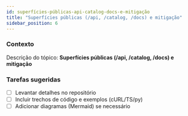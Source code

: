 ```yaml
---
id: superfícies-públicas-api-catalog-docs-e-mitigação
title: "Superfícies públicas (/api, /catalog, /docs) e mitigação"
sidebar_position: 6
---
```


<!-- Conteúdo inicial (stub). Preencha com detalhes do projeto. -->

### Contexto
Descrição do tópico: **Superfícies públicas (/api, /catalog, /docs) e mitigação**

### Tarefas sugeridas
- [ ] Levantar detalhes no repositório
- [ ] Incluir trechos de código e exemplos (cURL/TS/py)
- [ ] Adicionar diagramas (Mermaid) se necessário